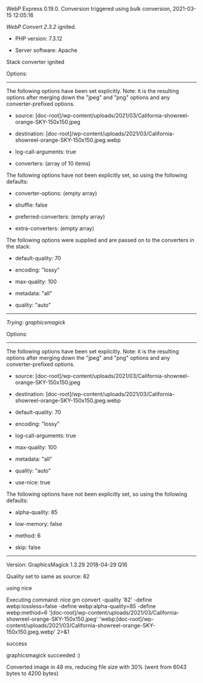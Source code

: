 WebP Express 0.19.0. Conversion triggered using bulk conversion, 2021-03-15 12:05:16

*WebP Convert 2.3.2*  ignited.
- PHP version: 7.3.12
- Server software: Apache

Stack converter ignited

Options:
------------
The following options have been set explicitly. Note: it is the resulting options after merging down the "jpeg" and "png" options and any converter-prefixed options.
- source: [doc-root]/wp-content/uploads/2021/03/California-showreel-orange-SKY-150x150.jpeg
- destination: [doc-root]/wp-content/uploads/2021/03/California-showreel-orange-SKY-150x150.jpeg.webp
- log-call-arguments: true
- converters: (array of 10 items)

The following options have not been explicitly set, so using the following defaults:
- converter-options: (empty array)
- shuffle: false
- preferred-converters: (empty array)
- extra-converters: (empty array)

The following options were supplied and are passed on to the converters in the stack:
- default-quality: 70
- encoding: "lossy"
- max-quality: 100
- metadata: "all"
- quality: "auto"
------------


*Trying: graphicsmagick* 

Options:
------------
The following options have been set explicitly. Note: it is the resulting options after merging down the "jpeg" and "png" options and any converter-prefixed options.
- source: [doc-root]/wp-content/uploads/2021/03/California-showreel-orange-SKY-150x150.jpeg
- destination: [doc-root]/wp-content/uploads/2021/03/California-showreel-orange-SKY-150x150.jpeg.webp
- default-quality: 70
- encoding: "lossy"
- log-call-arguments: true
- max-quality: 100
- metadata: "all"
- quality: "auto"
- use-nice: true

The following options have not been explicitly set, so using the following defaults:
- alpha-quality: 85
- low-memory: false
- method: 6
- skip: false
------------

Version: GraphicsMagick 1.3.29 2018-04-29 Q16 
Quality set to same as source: 82
using nice
Executing command: nice gm convert -quality '82' -define webp:lossless=false -define webp:alpha-quality=85 -define webp:method=6 '[doc-root]/wp-content/uploads/2021/03/California-showreel-orange-SKY-150x150.jpeg' 'webp:[doc-root]/wp-content/uploads/2021/03/California-showreel-orange-SKY-150x150.jpeg.webp' 2>&1
success
graphicsmagick succeeded :)

Converted image in 48 ms, reducing file size with 30% (went from 6043 bytes to 4200 bytes)
